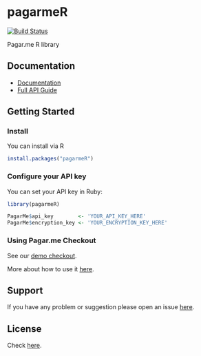 # pagarmeR
[![Build Status](https://travis-ci.org/aleDsz/pagarmeR.svg?branch=master)](https://travis-ci.org/aleDsz/pagarmeR)

Pagar.me R library

## Documentation

* [Documentation](https://pagar.me/docs)
* [Full API Guide](https://docs.pagar.me/api)

## Getting Started

### Install

You can install via R

```r
install.packages("pagarmeR")
```


### Configure your API key

You can set your API key in Ruby:

```r
library(pagarmeR)

PagarMe$api_key        <- 'YOUR_API_KEY_HERE'
PagarMe$encryption_key <- 'YOUR_ENCRYPTION_KEY_HERE'
```


### Using Pagar.me Checkout

See our [demo checkout](https://pagar.me/checkout).

More about how to use it [here](https://docs.pagar.me/checkout).


## Support
If you have any problem or suggestion please open an issue [here](https://github.com/aleDsz/pagarmeR/issues).


## License

Check [here](LICENSE).
